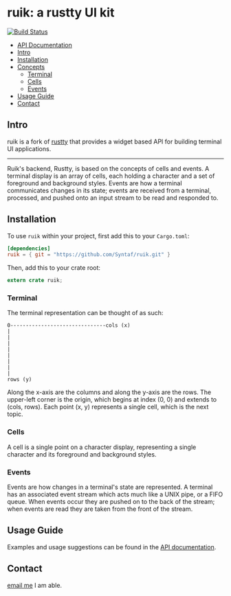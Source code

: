 # ruik: a rustty UI kit

[![Build Status](https://travis-ci.org/Syntaf/ruik.svg?branch=widget_redesign)](https://travis-ci.org/Syntaf/ruik)

- [API Documentation][1]
- [Intro](#intro)
- [Installation](#installation)
- [Concepts](#concepts)
	- [Terminal](#terminal)
	- [Cells](#cells)
	- [Events](#events)
- [Usage Guide](#usage-guide)
- [Contact](#contact)

## Intro

ruik is a fork of [rustty](https://github.com/cpjreynolds/rustty) that provides a widget based API for building terminal UI applications.

-------------

Ruik's backend, Rustty, is based on the concepts of cells and events. A terminal display is an array of cells,
each holding a character and a set of foreground and background styles. Events are how a
terminal communicates changes in its state; events are received from a terminal, processed, and
pushed onto an input stream to be read and responded to.

## Installation

To use `ruik` within your project, first add this to your `Cargo.toml`:

```toml
[dependencies]
ruik = { git = "https://github.com/Syntaf/ruik.git" }
```

Then, add this to your crate root:

```rust
extern crate ruik;
```

### Terminal

The terminal representation can be thought of as such:

```
0-------------------------------cols (x)
|
|
|
|
|
|
|
|
rows (y)
```

Along the x-axis are the columns and along the y-axis are the rows. The
upper-left corner is the origin, which begins at index (0, 0) and extends to
(cols, rows). Each point (x, y) represents a single cell, which is the next
topic.

### Cells

A cell is a single point on a character display, representing a single
character and its foreground and background styles.

### Events

Events are how changes in a terminal's state are represented. 
A terminal has an associated event stream which acts much like a UNIX pipe,
or a FIFO queue. When events occur they are pushed on to
the back of the stream; when events are read they are taken
from the front of the stream.

## Usage Guide

Examples and usage suggestions can be found in the [API
documentation][1].

## Contact

[email me](mailto:syntaf@gmail.com)
I am able.

[1]: http://syntaf.github.io/ruik
